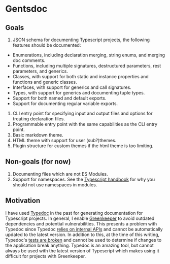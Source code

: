 # Gentsdoc

## Goals

1. JSON schema for documenting Typescript projects, the following features should be documented:
 - Enumerations, including declaration merging, string enums, and merging doc comments.
 - Functions, including multiple signatures, destructured parameters, rest parameters, and generics.
 - Classes, with support for both static and instance properties and functions and generic classes.
 - Interfaces, with support for generics and call signatures.
 - Types, with support for generics and documenting tuple types.
 - Support for both named and default exports.
 - Support for documenting regular variable exports.
1. CLI entry point for specifying input and output files and options for treating declaration files.
1. Programmable entry point with the same capabilities as the CLI entry point.
1. Basic markdown theme.
1. HTML theme with support for user (sub?)themes.
1. Plugin structure for custom themes if the html theme is too limiting.

## Non-goals (for now)

1. Documenting files which are not ES Modules.
1. Support for namespaces. See the [Typescript handbook](https://www.typescriptlang.org/docs/handbook/modules.html#do-not-use-namespaces-in-modules) for why you should not use namespaces in modules.

## Motivation

I have used [Typedoc](https://github.com/TypeStrong/typedoc) in the past for generating documentation for Typescript projects. In general, I enable [Greenkeeper](https://greenkeeper.io/) to avoid outdated dependencies and potential vulnerabilities. This presents a problem with Typedoc since Typedoc [relies on internal APIs](https://github.com/TypeStrong/typedoc/issues/655#issuecomment-348983162) and cannot be automatically updated to the latest version. In addition to this, at the time of this writing, Typedoc's [tests are broken](https://github.com/TypeStrong/typedoc/issues/616) and cannot be used to determine if changes to the application break anything. Typedoc is an amazing tool, but cannot always be used with the latest version of Typescript which makes using it difficult for projects with Greenkeeper.
